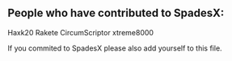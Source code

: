 ## People who have contributed to SpadesX:

Haxk20
Rakete
CircumScriptor
xtreme8000

If you commited to SpadesX please also add yourself to this file.
